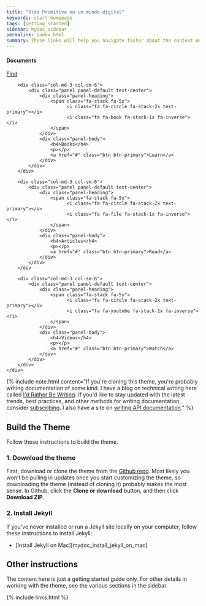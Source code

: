 ```yaml
---
title: "Vida Primitiva en un mundo digital"
keywords: start homepage
tags: [getting_started]
sidebar: mydoc_sidebar
permalink: index.html
summary: These links will help you navigate faster about the content on this section.
--- 
```




<div class="row">
        <div class="col-md-3 col-sm-6">
            <div class="panel panel-default text-center">
                <div class="panel-heading">
                    <span class="fa-stack fa-5x">
                          <i class="fa fa-circle fa-stack-2x text-primary"></i>
                          <i class="fa fa-download fa-stack-1x fa-inverse"></i>
                    </span>
                </div>
                <div class="panel-body">
                    <h4>Documents</h4>
                    <p></p>
                    <a href="#" class="btn btn-primary">Find</a>
                </div>
            </div>
        </div>
		
        <div class="col-md-3 col-sm-6">
            <div class="panel panel-default text-center">
                <div class="panel-heading">
                    <span class="fa-stack fa-5x">
                          <i class="fa fa-circle fa-stack-2x text-primary"></i>
                          <i class="fa fa-book fa-stack-1x fa-inverse"></i>
                    </span>
                </div>
                <div class="panel-body">
                    <h4>Books</h4>
                    <p></p>
                    <a href="#" class="btn btn-primary">Learn</a>
                </div>
            </div>
        </div>
		
        <div class="col-md-3 col-sm-6">
            <div class="panel panel-default text-center">
                <div class="panel-heading">
                    <span class="fa-stack fa-5x">
                          <i class="fa fa-circle fa-stack-2x text-primary"></i>
                          <i class="fa fa-file fa-stack-1x fa-inverse"></i>
                    </span>
                </div>
                <div class="panel-body">
                    <h4>Articles</h4>
                    <p></p>
                    <a href="#" class="btn btn-primary">Read</a>
                </div>
            </div>
        </div
		
        <div class="col-md-3 col-sm-6">
            <div class="panel panel-default text-center">
                <div class="panel-heading">
                    <span class="fa-stack fa-5x">
                          <i class="fa fa-circle fa-stack-2x text-primary"></i>
                          <i class="fa fa-youtube fa-stack-1x fa-inverse"></i>
                    </span>
                </div>
                <div class="panel-body">
                    <h4>Videos</h4>
                    <p></p>
                    <a href="#" class="btn btn-primary">Watch</a>
                </div>
            </div>
        </div>
    </div>
   
   
{% include note.html content="If you're cloning this theme, you're probably writing documentation of some kind. I have a blog on technical writing here called <a alt='technical writing blog' href='http://idratherbewriting.com'>I'd Rather Be Writing</a>. If you'd like to stay updated with the latest trends, best practices, and other methods for writing documentation, consider <a href='https://tinyletter.com/tomjoht'>subscribing</a>. I also have a site on <a href='http://idratherbewriting.com/learnapidoc'>writing API documentation</a>." %}

   
## Build the Theme

Follow these instructions to build the theme.

### 1. Download the theme

First, download or clone the theme from the [Github repo](https://github.com/tomjoht/documentation-theme-jekyll). Most likely you won't be pulling in updates once you start customizing the theme, so downloading the theme (instead of cloning it) probably makes the most sense. In Github, click the **Clone or download** button, and then click **Download ZIP**.

### 2. Install Jekyll

If you've never installed or run a Jekyll site locally on your computer, follow these instructions to install Jekyll:

* [Install Jekyll on Mac][mydoc_install_jekyll_on_mac]
## Other instructions

The content here is just a getting started guide only. For other details in working with the theme, see the various sections in the sidebar.

{% include links.html %}
